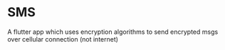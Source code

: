 # SMS
A flutter app which uses encryption algorithms to send encrypted msgs over cellular connection (not internet)
